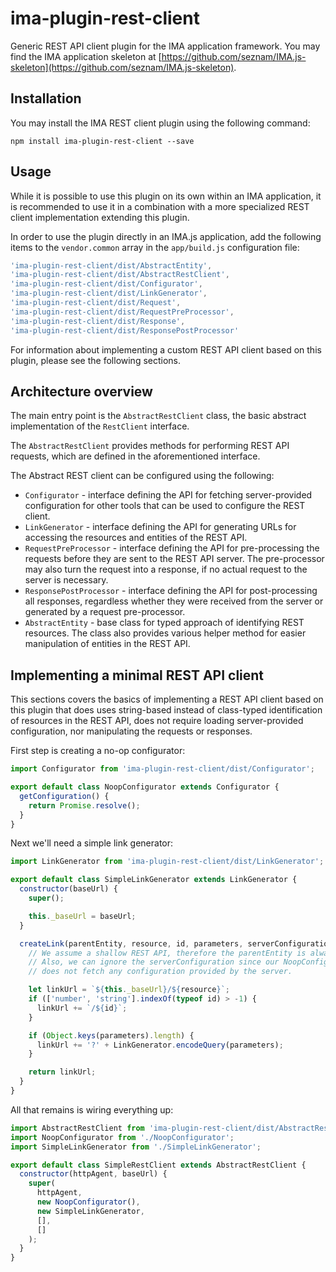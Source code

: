 # ima-plugin-rest-client

Generic REST API client plugin for the IMA application framework. You may find
the IMA application skeleton at
[https://github.com/seznam/IMA.js-skeleton](https://github.com/seznam/IMA.js-skeleton).

## Installation

You may install the IMA REST client plugin using the following command:

```
npm install ima-plugin-rest-client --save
```

## Usage

While it is possible to use this plugin on its own within an IMA application,
it is recommended to use it in a combination with a more specialized
REST client implementation extending this plugin.

In order to use the plugin directly in an IMA.js application, add the following
items to the `vendor.common` array in the `app/build.js` configuration file:

```javascript
'ima-plugin-rest-client/dist/AbstractEntity',
'ima-plugin-rest-client/dist/AbstractRestClient',
'ima-plugin-rest-client/dist/Configurator',
'ima-plugin-rest-client/dist/LinkGenerator',
'ima-plugin-rest-client/dist/Request',
'ima-plugin-rest-client/dist/RequestPreProcessor',
'ima-plugin-rest-client/dist/Response',
'ima-plugin-rest-client/dist/ResponsePostProcessor'
```

For information about implementing a custom REST API client based on this
plugin, please see the following sections.

## Architecture overview

The main entry point is the `AbstractRestClient` class, the basic abstract
implementation of the `RestClient` interface.

The `AbstractRestClient` provides methods for performing REST API requests,
which are defined in the aforementioned interface.

The Abstract REST client can be configured using the following:

* `Configurator` - interface defining the API for fetching server-provided
  configuration for other tools that can be used to configure the REST client.
* `LinkGenerator` - interface defining the API for generating URLs for
  accessing the resources and entities of the REST API.
* `RequestPreProcessor` - interface defining the API for pre-processing the
  requests before they are sent to the REST API server. The pre-processor may
  also turn the request into a response, if no actual request to the server is
  necessary.
* `ResponsePostProcessor` - interface defining the API for post-processing all
  responses, regardless whether they were received from the server or generated
  by a request pre-processor.
* `AbstractEntity` - base class for typed approach of identifying REST
  resources. The class also provides various helper method for easier
  manipulation of entities in the REST API.

## Implementing a minimal REST API client

This sections covers the basics of implementing a REST API client based on this
plugin that does uses string-based instead of class-typed identification of
resources in the REST API, does not require loading server-provided
configuration, nor manipulating the requests or responses.

First step is creating a no-op configurator:

```javascript
import Configurator from 'ima-plugin-rest-client/dist/Configurator';

export default class NoopConfigurator extends Configurator {
  getConfiguration() {
    return Promise.resolve();
  }
}
```

Next we'll need a simple link generator:

```javascript
import LinkGenerator from 'ima-plugin-rest-client/dist/LinkGenerator';

export default class SimpleLinkGenerator extends LinkGenerator {
  constructor(baseUrl) {
    super();

    this._baseUrl = baseUrl;
  }

  createLink(parentEntity, resource, id, parameters, serverConfiguration) {
    // We assume a shallow REST API, therefore the parentEntity is always null.
    // Also, we can ignore the serverConfiguration since our NoopConfigurator
    // does not fetch any configuration provided by the server.

    let linkUrl = `${this._baseUrl}/${resource}`;
    if (['number', 'string'].indexOf(typeof id) > -1) {
      linkUrl += `/${id}`;
    }

    if (Object.keys(parameters).length) {
      linkUrl += '?' + LinkGenerator.encodeQuery(parameters);
    }

    return linkUrl;
  }
}
```

All that remains is wiring everything up:

```javascript
import AbstractRestClient from 'ima-plugin-rest-client/dist/AbstractRestClient';
import NoopConfigurator from './NoopConfigurator';
import SimpleLinkGenerator from './SimpleLinkGenerator';

export default class SimpleRestClient extends AbstractRestClient {
  constructor(httpAgent, baseUrl) {
    super(
      httpAgent,
      new NoopConfigurator(),
      new SimpleLinkGenerator,
      [],
      []
    );
  }
}
```
